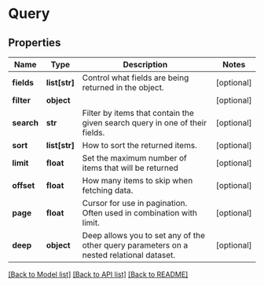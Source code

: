 # Query

## Properties
Name | Type | Description | Notes
------------ | ------------- | ------------- | -------------
**fields** | **list[str]** | Control what fields are being returned in the object. | [optional] 
**filter** | **object** |  | [optional] 
**search** | **str** | Filter by items that contain the given search query in one of their fields. | [optional] 
**sort** | **list[str]** | How to sort the returned items. | [optional] 
**limit** | **float** | Set the maximum number of items that will be returned | [optional] 
**offset** | **float** | How many items to skip when fetching data. | [optional] 
**page** | **float** | Cursor for use in pagination. Often used in combination with limit. | [optional] 
**deep** | **object** | Deep allows you to set any of the other query parameters on a nested relational dataset. | [optional] 

[[Back to Model list]](../README.md#documentation-for-models) [[Back to API list]](../README.md#documentation-for-api-endpoints) [[Back to README]](../README.md)

